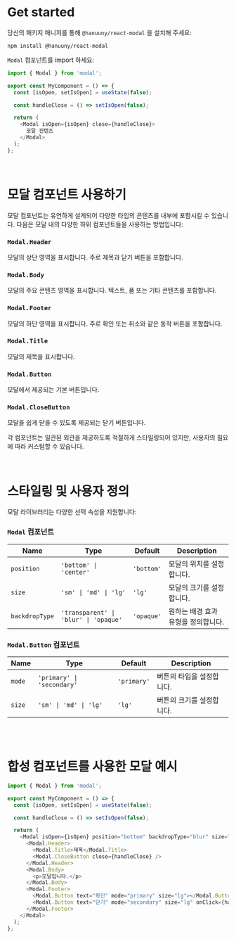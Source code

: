 # Get started

당신의 패키지 매니저를 통해 `@hanuuny/react-modal` 을 설치해 주세요:

```shell
npm install @hanuuny/react-modal
```

`Modal` 컴포넌트를 import 하세요:

```javascript
import { Modal } from 'modal';

export const MyComponent = () => {
  const [isOpen, setIsOpen] = useState(false);

  const handleClose = () => setIsOpen(false);

  return (
    <Modal isOpen={isOpen} close={handleClose}>
      모달 컨텐츠
    </Modal>
  );
};
```

<br />

# 모달 컴포넌트 사용하기

모달 컴포넌트는 유연하게 설계되어 다양한 타입의 콘텐츠를 내부에 포함시킬 수 있습니다. 다음은 모달 내의 다양한 하위 컴포넌트들을 사용하는 방법입니다:

### `Modal.Header`

모달의 상단 영역을 표시합니다. 주로 제목과 닫기 버튼을 포함합니다.

### `Modal.Body`

모달의 주요 콘텐츠 영역을 표시합니다. 텍스트, 폼 또는 기타 콘텐츠를 포함합니다.

### `Modal.Footer`

모달의 하단 영역을 표시합니다. 주로 확인 또는 취소와 같은 동작 버튼을 포함합니다.

### `Modal.Title`

모달의 제목을 표시합니다.

### `Modal.Button`

모달에서 제공되는 기본 버튼입니다.

### `Modal.CloseButton`

모달을 쉽게 닫을 수 있도록 제공되는 닫기 버튼입니다.

각 컴포넌트는 일관된 외관을 제공하도록 적절하게 스타일링되어 있지만, 사용자의 필요에 따라 커스텀할 수 있습니다.

<br />

# 스타일링 및 사용자 정의

모달 라이브러리는 다양한 선택 속성을 지원합니다:

### `Modal` 컴포넌트

| Name           | Type                                  | Default    | Description                         |
| -------------- | ------------------------------------- | ---------- | ----------------------------------- |
| `position`     | `'bottom' \| 'center'`                | `'bottom'` | 모달의 위치를 설정합니다.           |
| `size`         | `'sm' \| 'md' \| 'lg'`                | `'lg'`     | 모달의 크기를 설정합니다.           |
| `backdropType` | `'transparent' \| 'blur' \| 'opaque'` | `'opaque'` | 원하는 배경 효과 유형을 정의합니다. |

### `Modal.Button` 컴포넌트

| Name   | Type                       | Default     | Description               |
| ------ | -------------------------- | ----------- | ------------------------- |
| `mode` | `'primary' \| 'secondary'` | `'primary'` | 버튼의 타입을 설정합니다. |
| `size` | `'sm' \| 'md' \| 'lg'`     | `'lg'`      | 버튼의 크기를 설정합니다. |

<br />
<br />

# 합성 컴포넌트를 사용한 모달 예시

```javascript
import { Modal } from 'modal';

export const MyComponent = () => {
  const [isOpen, setIsOpen] = useState(false);

  const handleClose = () => setIsOpen(false);

  return (
    <Modal isOpen={isOpen} position="bottom" backdropType="blur" size="lg" close={handleClose}>
      <Modal.Header>
        <Modal.Title>제목</Modal.Title>
        <Modal.CloseButton close={handleClose} />
      </Modal.Header>
      <Modal.Body>
        <p>모달입니다.</p>
      </Modal.Body>
      <Modal.Footer>
        <Modal.Button text="확인" mode="primary" size="lg"></Modal.Button>
        <Modal.Button text="닫기" mode="secondary" size="lg" onClick={handleClose}></Modal.Button>
      </Modal.Footer>
    </Modal>
  );
};
```
